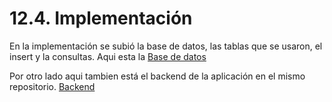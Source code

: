 # 12.4. Implementación

En la implementación se subió la base de datos, las tablas que se usaron, el insert y la consultas.
Aqui esta la [Base de datos](https://github.com/fiis-bd242/bd242-grupo1/blob/main/12/12.4/postgresql_mysql.sql)

Por otro lado aqui tambien está el backend de la aplicación en el mismo repositorio.
[Backend](https://github.com/fiis-bd242/bd242-grupo1/tree/main/12/12.4/YapeNosql)
